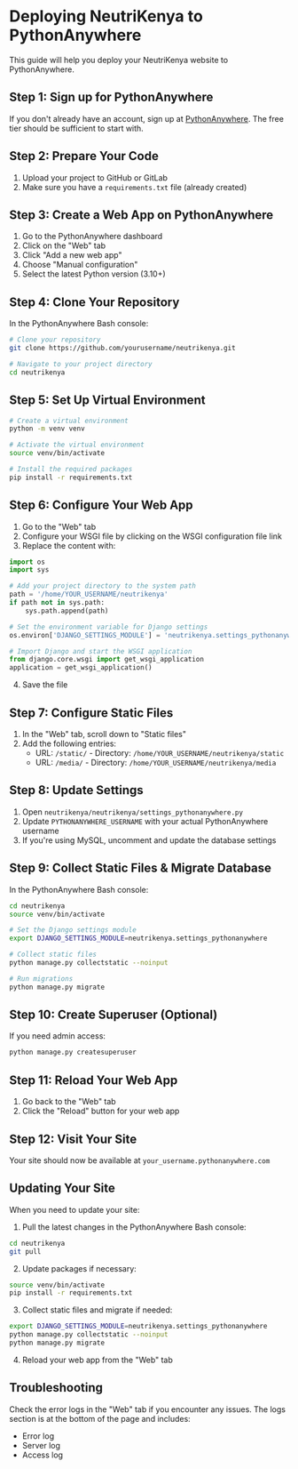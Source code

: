 # Deploying NeutriKenya to PythonAnywhere

This guide will help you deploy your NeutriKenya website to PythonAnywhere.

## Step 1: Sign up for PythonAnywhere

If you don't already have an account, sign up at [PythonAnywhere](https://www.pythonanywhere.com/). The free tier should be sufficient to start with.

## Step 2: Prepare Your Code

1. Upload your project to GitHub or GitLab
2. Make sure you have a `requirements.txt` file (already created)

## Step 3: Create a Web App on PythonAnywhere

1. Go to the PythonAnywhere dashboard
2. Click on the "Web" tab
3. Click "Add a new web app"
4. Choose "Manual configuration"
5. Select the latest Python version (3.10+)

## Step 4: Clone Your Repository

In the PythonAnywhere Bash console:

```bash
# Clone your repository
git clone https://github.com/yourusername/neutrikenya.git

# Navigate to your project directory
cd neutrikenya
```

## Step 5: Set Up Virtual Environment

```bash
# Create a virtual environment
python -m venv venv

# Activate the virtual environment
source venv/bin/activate

# Install the required packages
pip install -r requirements.txt
```

## Step 6: Configure Your Web App

1. Go to the "Web" tab
2. Configure your WSGI file by clicking on the WSGI configuration file link
3. Replace the content with:

```python
import os
import sys

# Add your project directory to the system path
path = '/home/YOUR_USERNAME/neutrikenya'
if path not in sys.path:
    sys.path.append(path)

# Set the environment variable for Django settings
os.environ['DJANGO_SETTINGS_MODULE'] = 'neutrikenya.settings_pythonanywhere'

# Import Django and start the WSGI application
from django.core.wsgi import get_wsgi_application
application = get_wsgi_application()
```

4. Save the file

## Step 7: Configure Static Files

1. In the "Web" tab, scroll down to "Static files"
2. Add the following entries:
   - URL: `/static/` - Directory: `/home/YOUR_USERNAME/neutrikenya/static`
   - URL: `/media/` - Directory: `/home/YOUR_USERNAME/neutrikenya/media`

## Step 8: Update Settings

1. Open `neutrikenya/neutrikenya/settings_pythonanywhere.py`
2. Update `PYTHONANYWHERE_USERNAME` with your actual PythonAnywhere username
3. If you're using MySQL, uncomment and update the database settings

## Step 9: Collect Static Files & Migrate Database

In the PythonAnywhere Bash console:

```bash
cd neutrikenya
source venv/bin/activate

# Set the Django settings module
export DJANGO_SETTINGS_MODULE=neutrikenya.settings_pythonanywhere

# Collect static files
python manage.py collectstatic --noinput

# Run migrations
python manage.py migrate
```

## Step 10: Create Superuser (Optional)

If you need admin access:

```bash
python manage.py createsuperuser
```

## Step 11: Reload Your Web App

1. Go back to the "Web" tab
2. Click the "Reload" button for your web app

## Step 12: Visit Your Site

Your site should now be available at `your_username.pythonanywhere.com`

## Updating Your Site

When you need to update your site:

1. Pull the latest changes in the PythonAnywhere Bash console:
```bash
cd neutrikenya
git pull
```

2. Update packages if necessary:
```bash
source venv/bin/activate
pip install -r requirements.txt
```

3. Collect static files and migrate if needed:
```bash
export DJANGO_SETTINGS_MODULE=neutrikenya.settings_pythonanywhere
python manage.py collectstatic --noinput
python manage.py migrate
```

4. Reload your web app from the "Web" tab

## Troubleshooting

Check the error logs in the "Web" tab if you encounter any issues. The logs section is at the bottom of the page and includes:
- Error log
- Server log
- Access log 